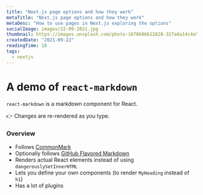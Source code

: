 ```yaml
---
title: "Next.js page options and how they work"
metaTitle: "Next.js page options and how they work"
metaDesc: "How to use pages in Next.js exploring the options"
socialImage: images/22-09-2021.jpg
thumbnail: https://images.unsplash.com/photo-1678686622828-327a8a14c4e5?ixlib=rb-4.0.3&ixid=MnwxMjA3fDB8MHxlZGl0b3JpYWwtZmVlZHwxNXx8fGVufDB8fHx8&auto=format&fit=crop&w=1600&q=60
createdDate: "2021-09-22"
readingTime: 18
tags:
  - nextjs
---
```


# A demo of `react-markdown`

`react-markdown` is a markdown component for React.

👉 Changes are re-rendered as you type.

### Overview

- Follows [CommonMark](https://commonmark.org)
- Optionally follows [GitHub Flavored Markdown](https://github.github.com/gfm/)
- Renders actual React elements instead of using `dangerouslySetInnerHTML`
- Lets you define your own components (to render `MyHeading` instead of `h1`)
- Has a lot of plugins
